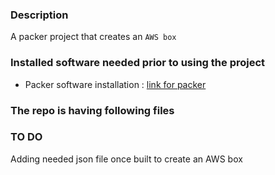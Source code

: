 ### Description

A packer project that creates an ```AWS box```

### Installed software needed prior to using the project

- Packer software installation : [link for packer](https://www.packer.io/intro/getting-started/install.html)

### The repo is having following files

### TO DO

Adding needed json file once built to create an AWS box
